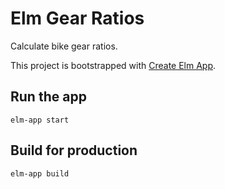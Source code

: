 # Elm Gear Ratios

Calculate bike gear ratios.

This project is bootstrapped with [Create Elm App](https://github.com/halfzebra/create-elm-app).

## Run the app

`elm-app start`

## Build for production

`elm-app build`
